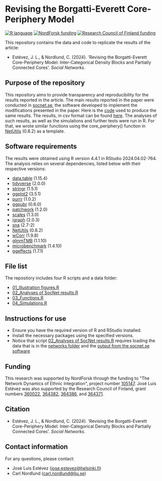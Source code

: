 # Revising the Borgatti-Everett Core-Periphery Model

[![R language](https://img.shields.io/badge/language-R-blue)](https://www.r-project.org/)
[![NordForsk funding](https://img.shields.io/badge/funding-NordForsk-green)](https://www.nordforsk.org/projects/network-dynamics-ethnic-integration)
[![Research Council of Finland funding](https://img.shields.io/badge/funding-Research_Council_of_Finland-green)](https://research.fi/en/results/funding/81442)

This repository contains the data and code to replicate the results of the article:
- Estévez, J. L., & Nordlund, C. (2024). 'Revising the Borgatti-Everett Core-Periphery Model: Inter-Categorical Density Blocks and Partially Connected Cores'. _Social Networks_.

## Purpose of the repository

This repository aims to provide transparency and reproducibility for the results reported in the article.
The main results reported in the paper were conducted in [socnet.se](https://socnet.se/), the software developed to implement the modifications presented in the paper.
Here is the [code](https://github.com/joseluisesna/Borgatti-Everett_core-periphery_model_revision/blob/main/socnet%20script.txt) used to produce the same results. The results, in csv format can be found [here](https://github.com/joseluisesna/Borgatti-Everett_core-periphery_model_revision/blob/main/socnet%20output.csv). The analyses of such results, as well as the simulations and further tests were run in R. For that, we wrote similar functions using the core_periphery() function in [NetUtils](https://schochastics.github.io/netUtils/) (0.8.2) as a template.

## Software requirements

The results were obtained using R version 4.4.1 in RStudio 2024.04.02-764. 
The analysis relies on several dependencies, listed below with their respective versions:
- [data.table](https://rdatatable.gitlab.io/data.table/) (1.15.4)
- [tidyverse](https://www.tidyverse.org/) (2.0.0)
- [stringr](https://stringr.tidyverse.org/) (1.5.1)
- [ggplot2](https://ggplot2.tidyverse.org/) (3.5.1)
- [purrr](https://purrr.tidyverse.org/) (1.0.2)
- [ggpubr](https://rpkgs.datanovia.com/ggpubr/) (0.6.0)
- [patchwork](https://patchwork.data-imaginist.com/) (1.2.0)
- [scales](https://scales.r-lib.org/) (1.3.0)
- [igraph](https://r.igraph.org/) (2.0.3)
- [sna](https://cran.r-project.org/web/packages/sna/index.html) (2.7-2)
- [NetUtils](https://schochastics.github.io/netUtils/) (0.8.2)
- [wCorr](https://cran.r-project.org/web/packages/wCorr/index.html) (1.9.8)
- [glmmTMB](https://cran.r-project.org/web/packages/glmmTMB/index.html) (1.1.10)
- [microbenchmark](https://cran.r-project.org/web/packages/microbenchmark/index.html) (1.4.10)
- [ggeffects](https://strengejacke.github.io/ggeffects/) (1.7.1)

## File list

The repository includes four R scripts and a data folder:
- [01_Illustration figures.R](https://github.com/joseluisesna/Borgatti-Everett_core-periphery_model_revision/blob/main/01_Illustration%20figures.R)
- [02_Analyses of SocNet results.R](https://github.com/joseluisesna/Borgatti-Everett_core-periphery_model_revision/blob/main/02_Analyses%20of%20SocNet%20results.R)
- [03_Functions.R](https://github.com/joseluisesna/Borgatti-Everett_core-periphery_model_revision/blob/main/03_Functions.R)
- [04_Simulations.R](https://github.com/joseluisesna/Borgatti-Everett_core-periphery_model_revision/blob/main/04_Simulations.R) 

## Instructions for use

- Ensure you have the required version of R and RStudio installed.
- Install the necessary packages using the specified versions.
- Notice that script [02_Analyses of SocNet results.R](https://github.com/joseluisesna/Borgatti-Everett_core-periphery_model_revision/blob/main/02_Analyses%20of%20SocNet%20results.R) requires loading the data that is in the [networks folder](https://github.com/joseluisesna/Borgatti-Everett_core-periphery_model_revision/tree/main/networks) and the [output from the socnet.se software](https://github.com/joseluisesna/Borgatti-Everett_core-periphery_model_revision/blob/main/socnet%20output.csv)

## Funding

This research was supported by NordForsk through the funding to "The Network Dynamics of Ethnic Integration", project number [105147](https://www.nordforsk.org/projects/network-dynamics-ethnic-integration). 
José Luis Estévez was also supported by the Research Council of Finland, grant numbers 
[360022](https://research.fi/en/results/funding/81442),
[364382](https://research.fi/en/results/funding/81092), 
[364386](https://research.fi/en/results/funding/81095), and 
[364371](https://research.fi/en/results/funding/81099).

## Citation

- Estévez, J. L., & Nordlund, C. (2024). 'Revising the Borgatti-Everett Core-Periphery Model: Inter-Categorical Density Blocks and Partially Connected Cores'. _Social Networks_.

## Contact information

For any questions, please contact:
- José Luis Estévez (jose.estevez@helsinki.fi)
- Carl Nordlund (carl.nordlund@liu.se)
